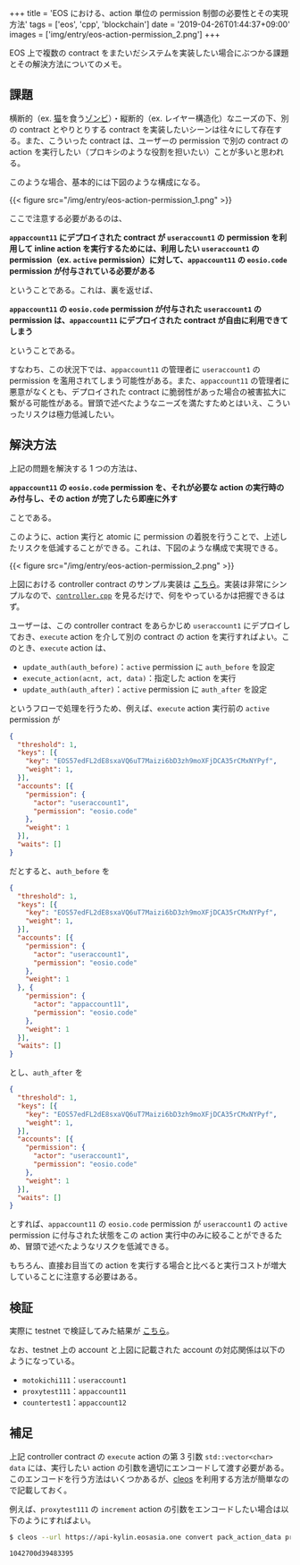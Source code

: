 +++
title = 'EOS における、action 単位の permission 制御の必要性とその実現方法'
tags = ['eos', 'cpp', 'blockchain']
date = '2019-04-26T01:44:37+09:00'
images = ['img/entry/eos-action-permission_2.png']
+++

EOS 上で複数の contract をまたいだシステムを実装したい場合にぶつかる課題とその解決方法についてのメモ。

<!--more-->

## 課題

横断的（ex. [猫](https://www.cryptokitties.co)を食う[ゾンビ](https://cryptozombies.io)）・縦断的（ex. レイヤー構造化）なニーズの下、別の contract とやりとりする contract を実装したいシーンは往々にして存在する。また、こういった contract は、ユーザーの permission で別の contract の action を実行したい（プロキシのような役割を担いたい）ことが多いと思われる。

このような場合、基本的には下図のような構成になる。

{{< figure src="/img/entry/eos-action-permission_1.png" >}}

ここで注意する必要があるのは、

__`appaccount11` にデプロイされた contract が `useraccount1` の permission を利用して inline action を実行するためには、利用したい `useraccount1` の permission（ex. `active` permission）に対して、`appaccount11` の `eosio.code` permission が付与されている必要がある__

ということである。これは、裏を返せば、

__`appaccount11` の `eosio.code` permission が付与された `useraccount1` の permission は、`appaccount11` にデプロイされた contract が自由に利用できてしまう__

ということである。

すなわち、この状況下では、`appaccount11` の管理者に `useraccount1` の permission を濫用されてしまう可能性がある。また、`appaccount11` の管理者に悪意がなくとも、デプロイされた contract に脆弱性があった場合の被害拡大に繋がる可能性がある。冒頭で述べたようなニーズを満たすためとはいえ、こういったリスクは極力低減したい。

## 解決方法

上記の問題を解決する 1 つの方法は、

__`appaccount11` の `eosio.code` permission を、それが必要な action の実行時のみ付与し、その action が完了したら即座に外す__

ことである。

このように、action 実行と atomic に permission の着脱を行うことで、上述したリスクを低減することができる。これは、下図のような構成で実現できる。

{{< figure src="/img/entry/eos-action-permission_2.png" >}}

上図における controller contract のサンプル実装は [こちら](https://github.com/m0t0k1ch1/sandbox/tree/master/eos/action-permission/controller)。実装は非常にシンプルなので、[`controller.cpp`](https://github.com/m0t0k1ch1/sandbox/blob/master/eos/action-permission/controller/controller.cpp) を見るだけで、何をやっているかは把握できるはず。

ユーザーは、この controller contract をあらかじめ `useraccount1` にデプロイしておき、`execute` action を介して別の contract の action を実行すればよい。このとき、`execute` action は、

- `update_auth(auth_before)`：`active` permission に `auth_before` を設定
- `execute_action(acnt, act, data)`：指定した action を実行
- `update_auth(auth_after)`：`active` permission に `auth_after` を設定

というフローで処理を行うため、例えば、`execute` action 実行前の `active` permission が

``` json
{
  "threshold": 1,
  "keys": [{
    "key": "EOS57edFL2dE8sxaVQ6uT7Maizi6bD3zh9moXFjDCA35rCMxNYPyf",
    "weight": 1,
  }],
  "accounts": [{
    "permission": {
      "actor": "useraccount1",
      "permission": "eosio.code"
    },
    "weight": 1
  }],
  "waits": []
}
```

だとすると、`auth_before` を

``` json
{
  "threshold": 1,
  "keys": [{
    "key": "EOS57edFL2dE8sxaVQ6uT7Maizi6bD3zh9moXFjDCA35rCMxNYPyf",
    "weight": 1,
  }],
  "accounts": [{
    "permission": {
      "actor": "useraccount1",
      "permission": "eosio.code"
    },
    "weight": 1
  }, {
    "permission": {
      "actor": "appaccount11",
      "permission": "eosio.code"
    },
    "weight": 1
  }],
  "waits": []
}
```

とし、`auth_after` を

``` json
{
  "threshold": 1,
  "keys": [{
    "key": "EOS57edFL2dE8sxaVQ6uT7Maizi6bD3zh9moXFjDCA35rCMxNYPyf",
    "weight": 1,
  }],
  "accounts": [{
    "permission": {
      "actor": "useraccount1",
      "permission": "eosio.code"
    },
    "weight": 1
  }],
  "waits": []
}
```

とすれば、`appaccount11` の `eosio.code` permission が `useraccount1` の `active` permission に付与された状態をこの action 実行中のみに絞ることができるため、冒頭で述べたようなリスクを低減できる。

もちろん、直接お目当ての action を実行する場合と比べると実行コストが増大していることに注意する必要はある。

## 検証

実際に testnet で検証してみた結果が [こちら](https://kylin.eosx.io/tx/fe1e0fbc4091d8151e53ce1d18ace3b63722150b5afd6e64bccb8961076e0774?listView=traces)。

なお、testnet 上の account と上図に記載された account の対応関係は以下のようになっている。

- `motokichi111`：`useraccount1`
- `proxytest111`：`appaccount11`
- `countertest1`：`appaccount12`

## 補足

上記 controller contract の `execute` action の第 3 引数 `std::vector<char> data` には、実行したい action の引数を適切にエンコードして渡す必要がある。このエンコードを行う方法はいくつかあるが、[cleos](https://developers.eos.io/eosio-cleos/docs) を利用する方法が簡単なので記載しておく。

例えば、`proxytest111` の `increment` action の引数をエンコードしたい場合は以下のようにすればよい。

``` sh
$ cleos --url https://api-kylin.eosasia.one convert pack_action_data proxytest111 increment '{"me":"motokichi111"}'
```

``` txt
1042700d39483395
```

